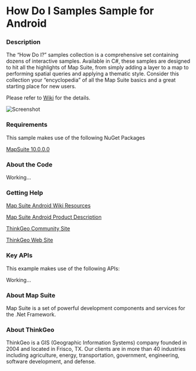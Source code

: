 # How Do I Samples Sample for Android

### Description

The “How Do I?” samples collection is a comprehensive set containing dozens of interactive samples. Available in C#, these samples are designed to hit all the highlights of Map Suite, from simply adding a layer to a map to performing spatial queries and applying a thematic style. Consider this collection your “encyclopedia” of all the Map Suite basics and a great starting place for new users.

Please refer to [Wiki](System.String[]) for the details.

![Screenshot](https://github.com/ThinkGeo/HowDoISample-ForAndroid/blob/master/ScreenShot.png)

### Requirements
This sample makes use of the following NuGet Packages

[MapSuite 10.0.0.0](https://www.nuget.org/packages?q=thinkgeo)

### About the Code

Working...

### Getting Help

[Map Suite Android Wiki Resources](http://wiki.thinkgeo.com/wiki/map_suite_mobile_for_android)

[Map Suite Android Product Description](https://thinkgeo.com/ui-controls#mobile-platforms)

[ThinkGeo Community Site](http://community.thinkgeo.com/)

[ThinkGeo Web Site](http://www.thinkgeo.com)

### Key APIs
This example makes use of the following APIs:

Working...

### About Map Suite
Map Suite is a set of powerful development components and services for the .Net Framework.

### About ThinkGeo
ThinkGeo is a GIS (Geographic Information Systems) company founded in 2004 and located in Frisco, TX. Our clients are in more than 40 industries including agriculture, energy, transportation, government, engineering, software development, and defense.
